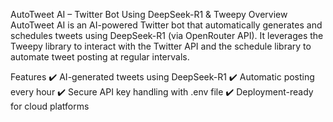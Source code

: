 AutoTweet AI – Twitter Bot Using DeepSeek-R1 & Tweepy
Overview
AutoTweet AI is an AI-powered Twitter bot that automatically generates and schedules tweets using DeepSeek-R1 (via OpenRouter API). It leverages the Tweepy library to interact with the Twitter API and the schedule library to automate tweet posting at regular intervals.

Features
✔️ AI-generated tweets using DeepSeek-R1
✔️ Automatic posting every hour
✔️ Secure API key handling with .env file
✔️ Deployment-ready for cloud platforms
